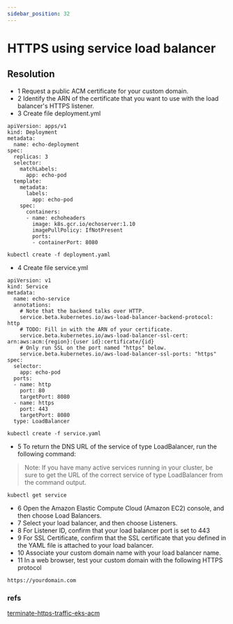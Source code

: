 ```yaml
---
sidebar_position: 32
---
```


# HTTPS using service load balancer
## Resolution
- 1 Request a public ACM certificate for your custom domain.
- 2 Identify the ARN of the certificate that you want to use with the load balancer's HTTPS listener.
- 3 Create file deployment.yml

```
apiVersion: apps/v1
kind: Deployment
metadata:
  name: echo-deployment
spec:
  replicas: 3
  selector:
    matchLabels:
      app: echo-pod
  template:
    metadata:
      labels:
        app: echo-pod
    spec:
      containers:
      - name: echoheaders
        image: k8s.gcr.io/echoserver:1.10
        imagePullPolicy: IfNotPresent
        ports:
        - containerPort: 8080
```

```
kubectl create -f deployment.yaml
```

- 4 Create file service.yml

```
apiVersion: v1
kind: Service
metadata:
  name: echo-service
  annotations:
    # Note that the backend talks over HTTP.
    service.beta.kubernetes.io/aws-load-balancer-backend-protocol: http
    # TODO: Fill in with the ARN of your certificate.
    service.beta.kubernetes.io/aws-load-balancer-ssl-cert: arn:aws:acm:{region}:{user id}:certificate/{id}
    # Only run SSL on the port named "https" below.
    service.beta.kubernetes.io/aws-load-balancer-ssl-ports: "https"
spec:
  selector:
    app: echo-pod
  ports:
  - name: http
    port: 80
    targetPort: 8080
  - name: https
    port: 443
    targetPort: 8080
  type: LoadBalancer
```

```
kubectl create -f service.yaml
```

- 5 To return the DNS URL of the service of type LoadBalancer, run the following command:
> Note: If you have many active services running in your cluster, be sure to get the URL of the correct service of type LoadBalancer from the command output.

```
kubectl get service
```

- 6 Open the Amazon Elastic Compute Cloud (Amazon EC2) console, and then choose Load Balancers.
- 7 Select your load balancer, and then choose Listeners.
- 8 For Listener ID, confirm that your load balancer port is set to 443
- 9 For SSL Certificate, confirm that the SSL certificate that you defined in the YAML file is attached to your load balancer.
- 10 Associate your custom domain name with your load balancer name.
- 11 In a web browser, test your custom domain with the following HTTPS protocol

```
https://yourdomain.com
```

### refs
[terminate-https-traffic-eks-acm](https://aws.amazon.com/vi/premiumsupport/knowledge-center/terminate-https-traffic-eks-acm/)
